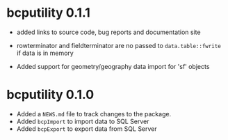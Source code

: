 # bcputility 0.1.1



* added links to source code, bug reports and documentation site

* rowterminator and fieldterminator are no passed to `data.table::fwrite` if data
is in memory

* Added support for geometry/geography data import for 'sf' objects

# bcputility 0.1.0

* Added a `NEWS.md` file to track changes to the package.
* Added `bcpImport` to import data to SQL Server
* Added `bcpExport` to export data from SQL Server
